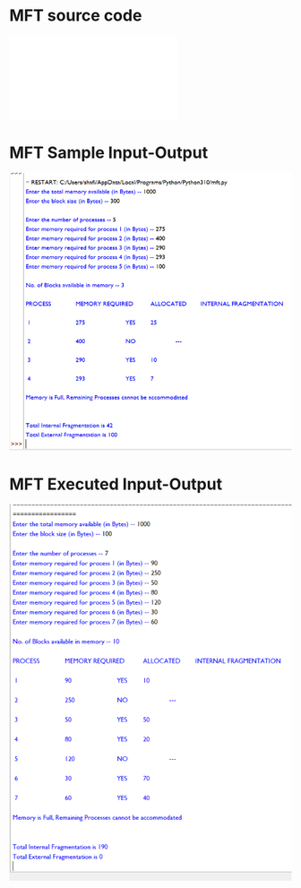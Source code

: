 # MFT source code
![MFT source code](MFT_583.py)

# MFT Sample Input-Output
![MFT Sample Input-Output](MFT_IO_583.png)

# MFT Executed Input-Output
![MFT Executed Input-Output](MFT_EO_583.png)
